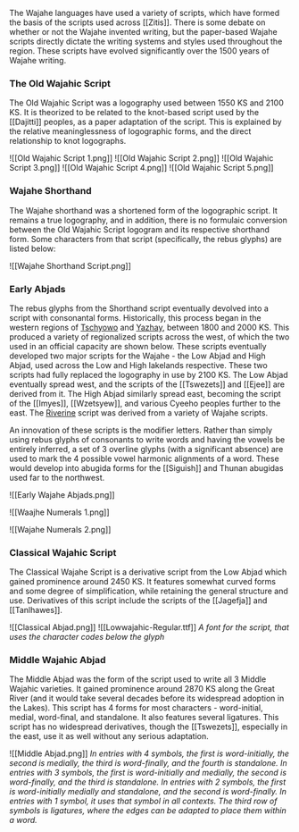 The Wajahe languages have used a variety of scripts, which have formed the basis of the scripts used across [[Zitis]]. There is some debate on whether or not the Wajahe invented writing, but the paper-based Wajahe scripts directly dictate the writing systems and styles used throughout the region. These scripts have evolved significantly over the 1500 years of Wajahe writing.
### The Old Wajahic Script
The Old Wajahic Script was a logography used between 1550 KS and 2100 KS. It is theorized to be related to the knot-based script used by the [[Dajitti]] peoples, as a paper adaptation of the script. This is explained by the relative meaninglessness of logographic forms, and the direct relationship to knot logographs.

![[Old Wajahic Script 1.png]]
![[Old Wajahic Script 2.png]]
![[Old Wajahic Script 3.png]]
![[Old Wajahic Script 4.png]]
![[Old Wajahic Script 5.png]]

### Wajahe Shorthand
The Wajahe shorthand was a shortened form of the logographic script. It remains a true logography, and in addition, there is no formulaic conversion between the Old Wajahic Script logogram and its respective shorthand form. Some characters from that script (specifically, the rebus glyphs) are listed below:

![[Wajahe Shorthand Script.png]]

### Early Abjads
The rebus glyphs from the Shorthand script eventually devolved into a script with consonantal forms. Historically, this process began in the western regions of [Tschyowo](Chyowo%20Clan) and [Yazhay](Yerzhay%20Clan.md), between 1800 and 2000 KS. This produced a variety of regionalized scripts across the west, of which the two used in an official capacity are shown below. These scripts eventually developed two major scripts for the Wajahe - the Low Abjad and High Abjad, used across the Low and High lakelands respective. These two scripts had fully replaced the logography in use by 2100 KS. The Low Abjad eventually spread west, and the scripts of the [[Tswezets]] and [[Ejee]] are derived from it. The High Abjad similarly spread east, becoming the script of the [[Imyes]], [[Wzetsyew]], and various Cyeeho peoples further to the east. The [Riverine](The%20Riverine%20Culture) script was derived from a variety of Wajahe scripts.

An innovation of these scripts is the modifier letters. Rather than simply using rebus glyphs of consonants to write words and having the vowels be entirely inferred, a set of 3 overline glyphs (with a significant absence) are used to mark the 4 possible vowel harmonic alignments of a word. These would develop into abugida forms for the [[Siguish]] and Thunan abugidas used far to the northwest.

![[Early Wajahe Abjads.png]]

![[Waajhe Numerals 1.png]]

![[Wajahe Numerals 2.png]]
### Classical Wajahic Script

The Classical Wajahe Script is a derivative script from the Low Abjad which gained prominence around 2450 KS. It features somewhat curved forms and some degree of simplification, while retaining the general structure and use. Derivatives of this script include the scripts of the [[Jagefja]] and [[Tanlhawes]].

![[Classical Abjad.png]]
![[Lowwajahic-Regular.ttf]]
*A font for the script, that uses the character codes below the glyph*

### Middle Wajahic Abjad

The Middle Abjad was the form of the script used to write all 3 Middle Wajahic varieties. It gained prominence around 2870 KS along the Great River (and it would take several decades before its widespread adoption in the Lakes). This script has 4 forms for most characters - word-initial, medial, word-final, and standalone. It also features several ligatures. This script has no widespread derivatives, though the [[Tswezets]], especially in the east, use it as well without any serious adaptation.

![[Middle Abjad.png]]
*In entries with 4 symbols, the first is word-initially, the second is medially, the third is word-finally, and the fourth is standalone. In entries with 3 symbols, the first is word-initially and medially, the second is word-finally, and the third is standalone. In entries with 2 symbols, the first is word-initially medially and standalone, and the second is word-finally. In entries with 1 symbol, it uses that symbol in all contexts. The third row of symbols is ligatures, where the edges can be adapted to place them within a word.*
